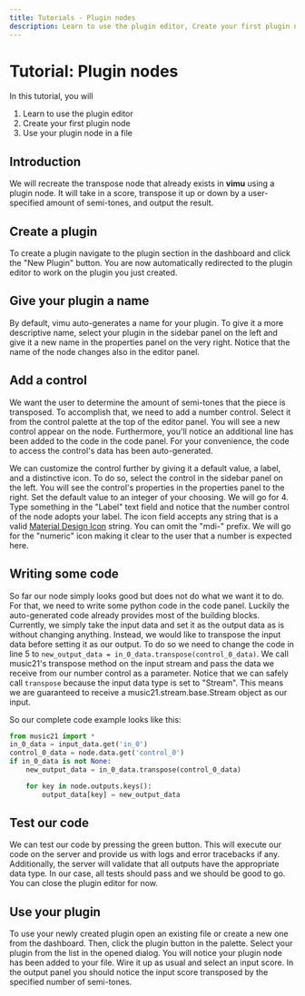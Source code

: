 ```yaml
---
title: Tutorials - Plugin nodes
description: Learn to use the plugin editor, Create your first plugin node, Use your plugin node in a file
---
```


# Tutorial: Plugin nodes

In this tutorial, you will 

1. Learn to use the plugin editor
2. Create your first plugin node
3. Use your plugin node in a file

## Introduction

We will recreate the <nuxt-link to="/docs/nodes/transform_transpose">transpose node</nuxt-link> that already exists in **vimu** using a plugin node. It will take in a score, transpose it up or down by a user-specified amount of semi-tones, and output the result.

## Create a plugin

<framed-gif path="/gifs/plugin_create.gif"></framed-gif>

To create a plugin navigate to the <nuxt-link to="/dashboard/plugins">plugin section</nuxt-link> in the dashboard and click the "New Plugin" button. You are now automatically redirected to the <nuxt-link to="/docs/plugins/editor">plugin editor</nuxt-link> to work on the plugin you just created. 

## Give your plugin a name

By default, vimu auto-generates a name for your plugin. To give it a more descriptive name, select your plugin in the sidebar panel on the left and give it a new name in the properties panel on the very right. Notice that the name of the node changes also in the editor panel.

## Add a control

<framed-gif path="/gifs/plugin_control.gif"></framed-gif>

We want the user to determine the amount of semi-tones that the piece is transposed. To accomplish that, we need to add a number control. Select it from the control palette at the top of the editor panel. You will see a new control appear on the node. Furthermore, you'll notice an additional line has been added to the code in the code panel. For your convenience, the code to access the control's data has been auto-generated. 

We can customize the control further by giving it a default value, a label, and a distinctive icon. To do so, select the control in the sidebar panel on the left. You will see the control's properties in the properties panel to the right. Set the default value to an integer of your choosing. We will go for 4. Type something in the "Label" text field and notice that the number control of the node adopts your label. The icon field accepts any string that is a valid <a href="https://pictogrammers.com/library/mdi/">Material Design Icon</a> string. You can omit the "mdi-" prefix. We will go for the "numeric" icon making it clear to the user that a number is expected here.

## Writing some code

<framed-gif path="/gifs/plugin_code.gif"></framed-gif>

So far our node simply looks good but does not do what we want it to do. For that, we need to write some python code in the code panel. Luckily the auto-generated code already provides most of the building blocks. Currently, we simply take the input data and set it as the output data as is without changing anything. Instead, we would like to transpose the input data before setting it as our output. To do so we need to change the code in line 5 to `new_output_data = in_0_data.transpose(control_0_data)`. We call music21's transpose method on the input stream and pass the data we receive from our number control as a parameter. Notice that we can safely call `transpose` because the input data type is set to "Stream". This means we are guaranteed to receive a music21.stream.base.Stream object as our input.

So our complete code example looks like this:

```python
from music21 import *
in_0_data = input_data.get('in_0')
control_0_data = node.data.get('control_0')
if in_0_data is not None:
    new_output_data = in_0_data.transpose(control_0_data)

    for key in node.outputs.keys():
        output_data[key] = new_output_data
```

## Test our code

We can test our code by pressing the green <i class="v-icon mdi mdi-play theme--light success--text"></i> button. This will execute our code on the server and provide us with logs and error tracebacks if any. Additionally, the server will validate that all outputs have the appropriate data type. In our case, all tests should pass and we should be good to go. You can close the plugin editor for now.

## Use your plugin

<framed-gif path="/gifs/plugin_use.gif"></framed-gif>

To use your newly created plugin open an existing file or <nuxt-link to="/docs/dashboard/files#create-a-file">create a new one</nuxt-link> from the dashboard. Then, click the plugin button <i class="v-icon mdi mdi-toy-brick-plus theme--light black--text"></i> in the palette. Select your plugin from the list in the opened dialog. You will notice your plugin node has been added to your file. Wire it up as usual and select an input score. In the output panel you should notice the input score transposed by the specified number of semi-tones.